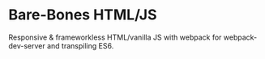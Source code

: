 # Bare-Bones HTML/JS

Responsive & frameworkless HTML/vanilla JS with webpack for webpack-dev-server and transpiling ES6.